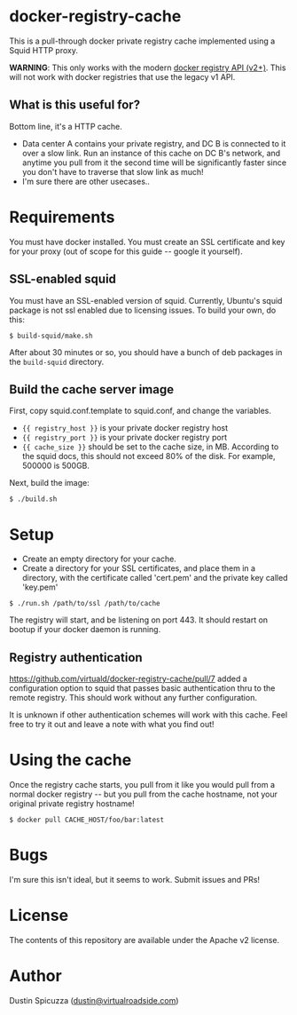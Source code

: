 docker-registry-cache
=====================

This is a pull-through docker private registry cache implemented using a
Squid HTTP proxy.

**WARNING**: This only works with the modern [docker registry API (v2+)](https://docs.docker.com/registry/spec/api/). This will not work with docker registries that use the legacy v1 API. 

What is this useful for?
------------------------

Bottom line, it's a HTTP cache. 

* Data center A contains your private registry, and DC B is connected to it over a slow link. Run an instance of this cache on DC B's network, and anytime you pull from it the second time will be significantly faster since you don't have to traverse that slow link as much!
* I'm sure there are other usecases..

Requirements
============

You must have docker installed. You must create an SSL certificate and key for
your proxy (out of scope for this guide -- google it yourself).

SSL-enabled squid
-----------------

You must have an SSL-enabled version of squid. Currently, Ubuntu's squid
package is not ssl enabled due to licensing issues. To build your own, do this:

```console
$ build-squid/make.sh
```
  
After about 30 minutes or so, you should have a bunch of deb packages in
the `build-squid` directory.

Build the cache server image
----------------------------

First, copy squid.conf.template to squid.conf, and change the variables.

* `{{ registry_host }}` is your private docker registry host
* `{{ registry_port }}` is your private docker registry port
* `{{ cache_size }}` should be set to the cache size, in MB. According to the 
  squid docs, this should not exceed 80% of the disk. For example, 500000 is
  500GB.

Next, build the image:

```console
$ ./build.sh
```
    
Setup
=====

* Create an empty directory for your cache.
* Create a directory for your SSL certificates, and place them in a directory,
  with the certificate called 'cert.pem' and the private key called 'key.pem'

```console
$ ./run.sh /path/to/ssl /path/to/cache
```

The registry will start, and be listening on port 443. It should restart on
bootup if your docker daemon is running.

Registry authentication
-----------------------

https://github.com/virtuald/docker-registry-cache/pull/7 added a configuration option
to squid that passes basic authentication thru to the remote registry. This should
work without any further configuration.

It is unknown if other authentication schemes will work with this cache. Feel free
to try it out and leave a note with what you find out!

Using the cache
===============

Once the registry cache starts, you pull from it like you would pull from a
normal docker registry -- but you pull from the cache hostname, not your
original private registry hostname!

```console
$ docker pull CACHE_HOST/foo/bar:latest
```

Bugs
====

I'm sure this isn't ideal, but it seems to work. Submit issues and PRs!

License
=======

The contents of this repository are available under the Apache v2 license. 


Author
======

Dustin Spicuzza (dustin@virtualroadside.com)

